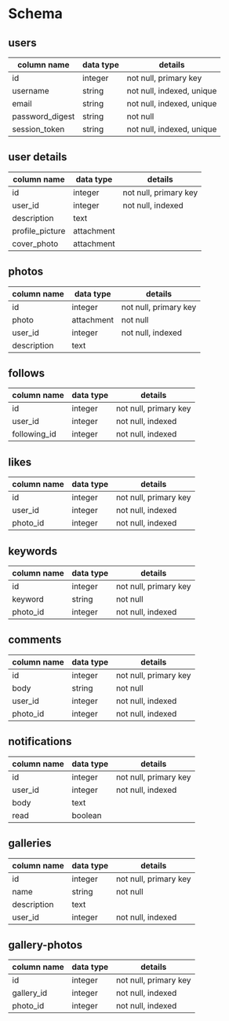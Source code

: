 # Schema
## users

column name     | data type | details
----------------|-----------|-----------------------
id              | integer   | not null, primary key
username        | string    | not null, indexed, unique
email           | string    | not null, indexed, unique
password_digest | string    | not null
session_token   | string    | not null, indexed, unique

## user details

column name     | data type | details
----------------|-----------|-----------------------
id              | integer   | not null, primary key
user_id         | integer   | not null, indexed
description     | text      |
profile_picture | attachment|
cover_photo     | attachment|

## photos

column name     | data type | details
----------------|-----------|-----------------------
id              | integer   | not null, primary key
photo           | attachment| not null
user_id         | integer   | not null, indexed
description     | text      |

## follows

column name     | data type | details
----------------|-----------|-----------------------
id              | integer   | not null, primary key
user_id         | integer   | not null, indexed
following_id    | integer   | not null, indexed

## likes

column name     | data type | details
----------------|-----------|-----------------------
id              | integer   | not null, primary key
user_id         | integer   | not null, indexed
photo_id        | integer   | not null, indexed

## keywords

column name     | data type | details
----------------|-----------|-----------------------
id              | integer   | not null, primary key
keyword         | string    | not null
photo_id        | integer   | not null, indexed

## comments

column name     | data type | details
----------------|-----------|-----------------------
id              | integer   | not null, primary key
body            | string    | not null
user_id         | integer   | not null, indexed
photo_id        | integer   | not null, indexed

## notifications

column name     | data type | details
----------------|-----------|-----------------------
id              | integer   | not null, primary key
user_id         | integer   | not null, indexed
body            | text      |
read            | boolean   |

## galleries

column name     | data type | details
----------------|-----------|-----------------------
id              | integer   | not null, primary key
name            | string    | not null
description     | text      |
user_id         | integer   | not null, indexed

## gallery-photos

column name     | data type | details
----------------|-----------|-----------------------
id              | integer   | not null, primary key
gallery_id      | integer   | not null, indexed
photo_id        | integer   | not null, indexed
